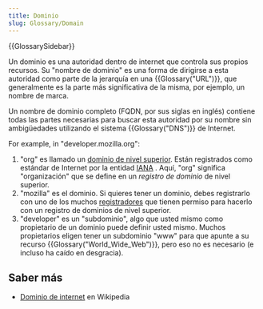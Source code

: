 ```yaml
---
title: Dominio
slug: Glossary/Domain
---
```


{{GlossarySidebar}}

Un dominio es una autoridad dentro de internet que controla sus propios recursos. Su "nombre de dominio" es una forma de dirigirse a esta autoridad como parte de la jerarquía en una {{Glossary("URL")}}, que generalmente es la parte más significativa de la misma, por ejemplo, un nombre de marca.

Un nombre de dominio completo (FQDN, por sus siglas en inglés) contiene todas las partes necesarias para buscar esta autoridad por su nombre sin ambigüedades utilizando el sistema {{Glossary("DNS")}} de Internet.

For example, in "developer.mozilla.org":

1. "org" es llamado un [dominio de nivel superior](https://es.wikipedia.org/wiki/Dominio_de_nivel_superior). Están registrados como estándar de Internet por la entidad [IANA](https://es.wikipedia.org/wiki/Internet_Assigned_Numbers_Authority) . Aquí, "org" significa "organización" que se define en un _registro de dominio_ de nivel superior.
2. "mozilla" es el dominio. Si quieres tener un dominio, debes registrarlo con uno de los muchos [registradores](https://es.wikipedia.org/wiki/Registrador_de_dominios) que tienen permiso para hacerlo con un registro de dominios de nivel superior.
3. "developer" es un "subdominio", algo que usted mismo como propietario de un dominio puede definir usted mismo. Muchos propietarios eligen tener un subdominio "www" para que apunte a su recurso {{Glossary("World_Wide_Web")}}, pero eso no es necesario (e incluso ha caído en desgracia).

## Saber más

- [Dominio de internet](https://es.wikipedia.org/wiki/Dominio_de_Internet) en Wikipedia
